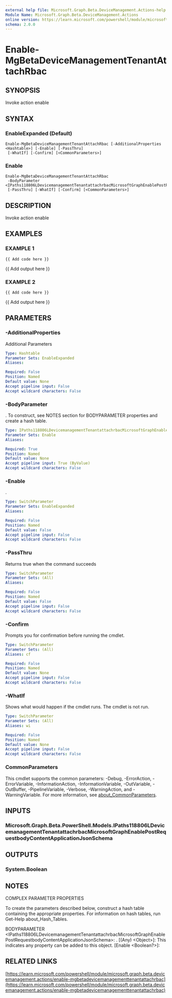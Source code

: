 ```yaml
---
external help file: Microsoft.Graph.Beta.DeviceManagement.Actions-help.xml
Module Name: Microsoft.Graph.Beta.DeviceManagement.Actions
online version: https://learn.microsoft.com/powershell/module/microsoft.graph.beta.devicemanagement.actions/enable-mgbetadevicemanagementtenantattachrbac
schema: 2.0.0
---
```


# Enable-MgBetaDeviceManagementTenantAttachRbac

## SYNOPSIS
Invoke action enable

## SYNTAX

### EnableExpanded (Default)
```
Enable-MgBetaDeviceManagementTenantAttachRbac [-AdditionalProperties <Hashtable>] [-Enable] [-PassThru]
 [-WhatIf] [-Confirm] [<CommonParameters>]
```

### Enable
```
Enable-MgBetaDeviceManagementTenantAttachRbac
 -BodyParameter <IPaths118806LDevicemanagementTenantattachrbacMicrosoftGraphEnablePostRequestbodyContentApplicationJsonSchema>
 [-PassThru] [-WhatIf] [-Confirm] [<CommonParameters>]
```

## DESCRIPTION
Invoke action enable

## EXAMPLES

### EXAMPLE 1
```
{{ Add code here }}
```

{{ Add output here }}

### EXAMPLE 2
```
{{ Add code here }}
```

{{ Add output here }}

## PARAMETERS

### -AdditionalProperties
Additional Parameters

```yaml
Type: Hashtable
Parameter Sets: EnableExpanded
Aliases:

Required: False
Position: Named
Default value: None
Accept pipeline input: False
Accept wildcard characters: False
```

### -BodyParameter
.
To construct, see NOTES section for BODYPARAMETER properties and create a hash table.

```yaml
Type: IPaths118806LDevicemanagementTenantattachrbacMicrosoftGraphEnablePostRequestbodyContentApplicationJsonSchema
Parameter Sets: Enable
Aliases:

Required: True
Position: Named
Default value: None
Accept pipeline input: True (ByValue)
Accept wildcard characters: False
```

### -Enable
.

```yaml
Type: SwitchParameter
Parameter Sets: EnableExpanded
Aliases:

Required: False
Position: Named
Default value: False
Accept pipeline input: False
Accept wildcard characters: False
```

### -PassThru
Returns true when the command succeeds

```yaml
Type: SwitchParameter
Parameter Sets: (All)
Aliases:

Required: False
Position: Named
Default value: False
Accept pipeline input: False
Accept wildcard characters: False
```

### -Confirm
Prompts you for confirmation before running the cmdlet.

```yaml
Type: SwitchParameter
Parameter Sets: (All)
Aliases: cf

Required: False
Position: Named
Default value: None
Accept pipeline input: False
Accept wildcard characters: False
```

### -WhatIf
Shows what would happen if the cmdlet runs.
The cmdlet is not run.

```yaml
Type: SwitchParameter
Parameter Sets: (All)
Aliases: wi

Required: False
Position: Named
Default value: None
Accept pipeline input: False
Accept wildcard characters: False
```

### CommonParameters
This cmdlet supports the common parameters: -Debug, -ErrorAction, -ErrorVariable, -InformationAction, -InformationVariable, -OutVariable, -OutBuffer, -PipelineVariable, -Verbose, -WarningAction, and -WarningVariable. For more information, see [about_CommonParameters](http://go.microsoft.com/fwlink/?LinkID=113216).

## INPUTS

### Microsoft.Graph.Beta.PowerShell.Models.IPaths118806LDevicemanagementTenantattachrbacMicrosoftGraphEnablePostRequestbodyContentApplicationJsonSchema
## OUTPUTS

### System.Boolean
## NOTES
COMPLEX PARAMETER PROPERTIES

To create the parameters described below, construct a hash table containing the appropriate properties.
For information on hash tables, run Get-Help about_Hash_Tables.

BODYPARAMETER \<IPaths118806LDevicemanagementTenantattachrbacMicrosoftGraphEnablePostRequestbodyContentApplicationJsonSchema\>: .
  \[(Any) \<Object\>\]: This indicates any property can be added to this object.
  \[Enable \<Boolean?\>\]:

## RELATED LINKS

[https://learn.microsoft.com/powershell/module/microsoft.graph.beta.devicemanagement.actions/enable-mgbetadevicemanagementtenantattachrbac](https://learn.microsoft.com/powershell/module/microsoft.graph.beta.devicemanagement.actions/enable-mgbetadevicemanagementtenantattachrbac)


